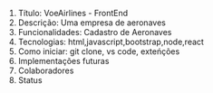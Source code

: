 1. Título: VoeAirlines - FrontEnd
2. Descrição: Uma empresa de aeronaves
3. Funcionalidades: Cadastro de Aeronaves
4. Tecnologias: html,javascript,bootstrap,node,react
5. Como iniciar: git clone, vs code, exteńções
6. Implementações futuras
7. Colaboradores
8. Status
